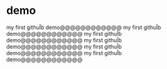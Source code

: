 # demo
my first githuÎb demo@@@@@@@@@@@@
my first githuÎb demo@@@@@@@@@@@@
my first githuÎb demo@@@@@@@@@@@@
my first githuÎb demo@@@@@@@@@@@@
my first githuÎb demo@@@@@@@@@@@@
my first githuÎb demo@@@@@@@@@@@@
